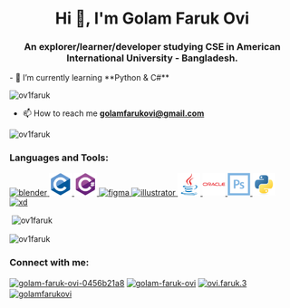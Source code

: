 <h1 align="center">Hi 👋, I'm Golam Faruk Ovi</h1>
<h3 align="center">An explorer/learner/developer studying CSE in American International University - Bangladesh.</h3>
- 🌱 I’m currently learning  **Python & C#**

<p align="left"> <img src="https://komarev.com/ghpvc/?username=ov1faruk&label=Profile%20views&color=0e75b6&style=flat" alt="ov1faruk" /> </p>

- 📫 How to reach me **golamfarukovi@gmail.com** 
<p><img align="left" src="https://github-readme-stats.vercel.app/api/top-langs?username=ov1faruk&show_icons=true&locale=en&layout=compact" alt="ov1faruk" /></p>
<br>


<h3 align="left">Languages and Tools:</h3>
<p align="left"> <a href="https://www.blender.org/" target="_blank" rel="noreferrer"> <img src="https://download.blender.org/branding/community/blender_community_badge_white.svg" alt="blender" width="40" height="40"/> </a> <a href="https://www.cprogramming.com/" target="_blank" rel="noreferrer"> <img src="https://raw.githubusercontent.com/devicons/devicon/master/icons/c/c-original.svg" alt="c" width="40" height="40"/> </a> <a href="https://www.w3schools.com/cs/" target="_blank" rel="noreferrer"> <img src="https://raw.githubusercontent.com/devicons/devicon/master/icons/csharp/csharp-original.svg" alt="csharp" width="40" height="40"/> </a> <a href="https://www.figma.com/" target="_blank" rel="noreferrer"> <img src="https://www.vectorlogo.zone/logos/figma/figma-icon.svg" alt="figma" width="40" height="40"/> </a> <a href="https://www.adobe.com/in/products/illustrator.html" target="_blank" rel="noreferrer"> <img src="https://www.vectorlogo.zone/logos/adobe_illustrator/adobe_illustrator-icon.svg" alt="illustrator" width="40" height="40"/> </a> <a href="https://www.java.com" target="_blank" rel="noreferrer"> <img src="https://raw.githubusercontent.com/devicons/devicon/master/icons/java/java-original.svg" alt="java" width="40" height="40"/> </a> <a href="https://www.oracle.com/" target="_blank" rel="noreferrer"> <img src="https://raw.githubusercontent.com/devicons/devicon/master/icons/oracle/oracle-original.svg" alt="oracle" width="40" height="40"/> </a> <a href="https://www.photoshop.com/en" target="_blank" rel="noreferrer"> <img src="https://raw.githubusercontent.com/devicons/devicon/master/icons/photoshop/photoshop-line.svg" alt="photoshop" width="40" height="40"/> </a> <a href="https://www.python.org" target="_blank" rel="noreferrer"> <img src="https://raw.githubusercontent.com/devicons/devicon/master/icons/python/python-original.svg" alt="python" width="40" height="40"/> </a> <a href="https://www.adobe.com/products/xd.html" target="_blank" rel="noreferrer"> <img src="https://cdn.worldvectorlogo.com/logos/adobe-xd.svg" alt="xd" width="40" height="40"/> </a> </p>

<p>&nbsp;<img align="center" src="https://github-readme-stats.vercel.app/api?username=ov1faruk&show_icons=true&locale=en" alt="ov1faruk" /></p>
<p><img align="center" src="https://github-readme-streak-stats.herokuapp.com/?user=ov1faruk&" alt="ov1faruk" /></p>
<h3 align="left">Connect with me:</h3>

<p align="left">
<a href="https://linkedin.com/in/golam-faruk-ovi-0456b21a8" target="blank"><img align="center" src="https://raw.githubusercontent.com/rahuldkjain/github-profile-readme-generator/master/src/images/icons/Social/linked-in-alt.svg" alt="golam-faruk-ovi-0456b21a8" height="30" width="40" /></a>
<a href="https://stackoverflow.com/users/19559139/golam-faruk-ovi" target="blank"><img align="center" src="https://raw.githubusercontent.com/rahuldkjain/github-profile-readme-generator/master/src/images/icons/Social/stack-overflow.svg" alt="golam-faruk-ovi" height="30" width="40" /></a>
<a href="https://fb.com/ovi.faruk.3" target="blank"><img align="center" src="https://raw.githubusercontent.com/rahuldkjain/github-profile-readme-generator/master/src/images/icons/Social/facebook.svg" alt="ovi.faruk.3" height="30" width="40" /></a>
<a href="https://www.leetcode.com/golamfarukovi" target="blank"><img align="center" src="https://raw.githubusercontent.com/rahuldkjain/github-profile-readme-generator/master/src/images/icons/Social/leet-code.svg" alt="golamfarukovi" height="30" width="40" /></a>
</p>
